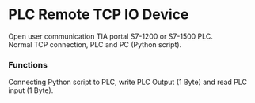 # PLC Remote TCP IO Device
Open user communication TIA portal S7-1200 or S7-1500 PLC.  
Normal TCP connection, PLC and PC (Python script).
### Functions
Connecting Python script to PLC, write PLC Output (1 Byte) and read PLC input (1 Byte).